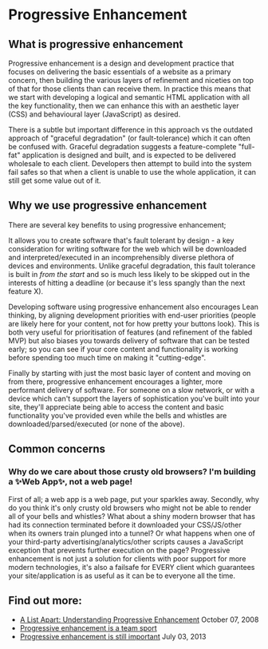 # Progressive Enhancement

## What is progressive enhancement

Progressive enhancement is a design and development practice that focuses on delivering the basic essentials of a website as a primary concern, then building the various layers of refinement and niceties on top of that for those clients than can receive them.  In practice this means that we start with developing a logical and semantic HTML application with all the key functionality, then we can enhance this with an aesthetic layer (CSS) and behavioural layer (JavaScript) as desired.

There is a subtle but important difference in this approach vs the outdated approach of "graceful degradation" (or fault-tolerance) which it can often be confused with.  Graceful degradation suggests a feature-complete "full-fat" application is designed and built, and is expected to be delivered wholesale to each client.  Developers then attempt to build into the system fail safes so that when a client is unable to use the whole application, it can still get some value out of it.

## Why we use progressive enhancement

There are several key benefits to using progressive enhancement;

It allows you to create software that's fault tolerant by design - a key consideration for writing software for the web which will be downloaded and interpreted/executed in an incomprehensibly diverse plethora of devices and environments.  Unlike graceful degradation, this fault tolerance is built in *from the start* and so is much less likely to be skipped out in the interests of hitting a deadline (or because it's less spangly than the next feature X).

Developing software using progressive enhancement also encourages Lean thinking, by aligning development priorities with end-user priorities (people are likely here for your content, not for how pretty your buttons look).  This is both very useful for prioritisation of features (and refinement of the fabled MVP) but also biases you towards delivery of software that can be tested early; so you can see if your core content and functionality is working before spending too much time on making it "cutting-edge".

Finally by starting with just the most basic layer of content and moving on from there, progressive enhancement encourages a lighter, more performant delivery of software.  For someone on a slow network, or with a device which can't support the layers of sophistication you've built into your site, they'll appreciate being able to access the content and basic functionality you've provided even while the bells and whistles are downloaded/parsed/executed (or none of the above).

## Common concerns

### Why do we care about those crusty old browsers?  I'm building a ✨Web App✨, not a web page!

First of all; a web app is a web page, put your sparkles away.  Secondly, why do you think it's only crusty old browsers who might not be able to render all of your bells and whistles?  What about a shiny modern browser that has had its connection terminated before it downloaded your CSS/JS/other when its owners train plunged into a tunnel?  Or what happens when one of your third-party advertising/analytics/other scripts causes a JavaScript exception that prevents further execution on the page?  Progressive enhancement is not just a solution for clients with poor support for more modern technologies, it's also a failsafe for EVERY client which guarantees your site/application is as useful as it can be to everyone all the time.

## Find out more:

* [A List Apart: Understanding Progressive Enhancement](http://alistapart.com/article/understandingprogressiveenhancement) October 07, 2008
* [Progressive enhancement is a team sport](https://seesparkbox.com/foundry/Progressive_Enhancement_Is_A_Team_Sport)
* [Progressive enhancement is still important](https://jakearchibald.com/2013/progressive-enhancement-still-important/) July 03, 2013
